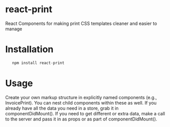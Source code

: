 # react-print
React Components for making print CSS templates cleaner and easier to manage

# Installation

```javascript
   npm install react-print
```

# Usage

Create your own markup structure in explicitly named components (e.g., InvoicePrint). You can nest child components within these as well. If you already have all the data you need in a store, grab it in componentDidMount(). If you need to get different or extra data, make a call to the server and pass it in as props or as part of componentDidMount().
